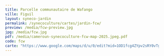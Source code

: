 ```yaml
---
title: Parcelle communautaire de Wafango
ville: Figuil
layout: syneco-jardin
permalink: /synecoculture/cartes/jardin-fcw/
preview: /media/fcw-preview.jpg
jpg: /media/fcw.jpg
pdf: /media/cameroun-synecoculture-fcw-map-2025.jpeg.pdf
code: fcw
carte: "https://www.google.com/maps/d/u/0/edit?mid=1OD1fcg4ZYpv2sRY0vTgWqwvDEmE3EgI&ll=9.768306959750475%2C13.934383331107973&z=21"
---
```

